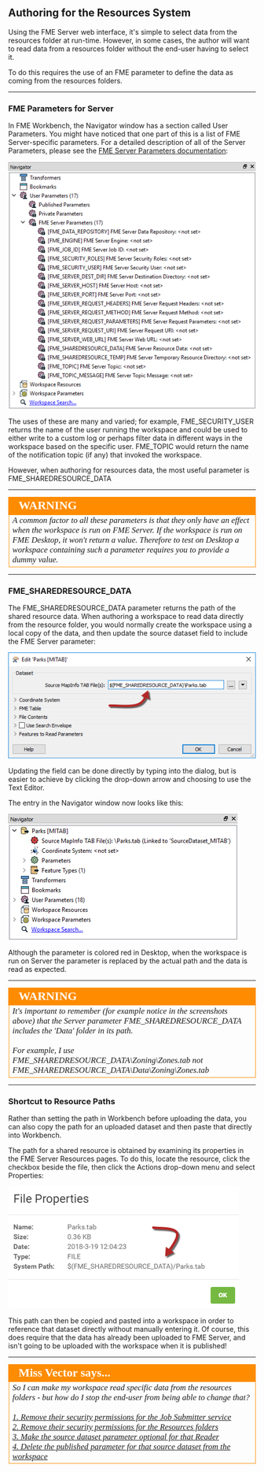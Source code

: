 ## Authoring for the Resources System ##

Using the FME Server web interface, it's simple to select data from the resources folder at run-time. However, in some cases, the author will want to read data from a resources folder without the end-user having to select it.

To do this requires the use of an FME parameter to define the data as coming from the resources folders.

---

### FME Parameters for Server ###

In FME Workbench, the Navigator window has a section called User Parameters. You might have noticed that one part of this is a list of FME Server-specific parameters. For a detailed description of all of the Server Parameters, please see the [FME Server Parameters documentation](https://docs.safe.com/fme/2018.0/html/FME_Desktop_Documentation/FME_ReadersWriters/!Transformer_Parameters/FME_Server_Parameters.htm):

![](./Images/Img2.025.FMEParametersForServerInWB.png)

The uses of these are many and varied; for example, FME&#95;SECURITY&#95;USER returns the name of the user running the workspace and could be used to either write to a custom log or perhaps filter data in different ways in the workspace based on the specific user. FME&#95;TOPIC would return the name of the notification topic (if any) that invoked the workspace.

However, when authoring for resources data, the most useful parameter is FME&#95;SHAREDRESOURCE&#95;DATA

---

<!--Warning Section-->

<table style="border-spacing: 0px">
<tr>
<td style="vertical-align:middle;background-color:darkorange;border: 2px solid darkorange">
<i class="fa fa-exclamation-triangle fa-lg fa-pull-left fa-fw" style="color:white;padding-right: 12px;vertical-align:text-top"></i>
<span style="color:white;font-size:x-large;font-weight: bold;font-family:serif">WARNING</span>
</td>
</tr>

<tr>
<td style="border: 1px solid darkorange">
<span style="font-family:serif; font-style:italic; font-size:larger">
A common factor to all these parameters is that they only have an effect when the workspace is run on FME Server. If the workspace is run on FME Desktop, it won't return a value. Therefore to test on Desktop a workspace containing such a parameter requires you to provide a dummy value.
</span>
</td>
</tr>
</table>

---

### FME&#95;SHAREDRESOURCE&#95;DATA ###

The FME&#95;SHAREDRESOURCE&#95;DATA parameter returns the path of the shared resource data. When authoring a workspace to read data directly from the resource folder, you would normally create the workspace using a local copy of the data, and then update the source dataset field to include the FME Server parameter:

![](./Images/Img2.026.FMEParametersForServerInSourceDataset.png)

Updating the field can be done directly by typing into the dialog, but is easier to achieve by clicking the drop-down arrow and choosing to use the Text Editor.

The entry in the Navigator window now looks like this:

![](./Images/Img2.027.FMEParametersForServerInSourceNav.png)

Although the parameter is colored red in Desktop, when the workspace is run on Server the parameter is replaced by the actual path and the data is read as expected.

---

<!--Warning Section-->

<table style="border-spacing: 0px">
<tr>
<td style="vertical-align:middle;background-color:darkorange;border: 2px solid darkorange">
<i class="fa fa-exclamation-triangle fa-lg fa-pull-left fa-fw" style="color:white;padding-right: 12px;vertical-align:text-top"></i>
<span style="color:white;font-size:x-large;font-weight: bold;font-family:serif">WARNING</span>
</td>
</tr>

<tr>
<td style="border: 1px solid darkorange">
<span style="font-family:serif; font-style:italic; font-size:larger">
It's important to remember (for example notice in the screenshots above) that the Server parameter FME&#95;SHAREDRESOURCE&#95;DATA includes the 'Data' folder in its path.
<br><br>For example, I use FME&#95;SHAREDRESOURCE&#95;DATA\Zoning\Zones.tab not FME&#95;SHAREDRESOURCE&#95;DATA\Data\Zoning\Zones.tab
</span>
</td>
</tr>
</table>

---

### Shortcut to Resource Paths ###

Rather than setting the path in Workbench before uploading the data, you can also copy the path for an uploaded dataset and then paste that directly into Workbench.

The path for a shared resource is obtained by examining its properties in the FME Server Resources pages. To do this, locate the resource, click the checkbox beside the file, then click the Actions drop-down menu and select Properties:

![](./Images/Img2.028.ResourceProperties.png)

This path can then be copied and pasted into a workspace in order to reference that dataset directly without manually entering it. Of course, this does require that the data has already been uploaded to FME Server, and isn't going to be uploaded with the workspace when it is published!

---

<!--Person X Says Section-->

<table style="border-spacing: 0px">
<tr>
<td style="vertical-align:middle;background-color:darkorange;border: 2px solid darkorange">
<i class="fa fa-quote-left fa-lg fa-pull-left fa-fw" style="color:white;padding-right: 12px;vertical-align:text-top"></i>
<span style="color:white;font-size:x-large;font-weight: bold;font-family:serif">Miss Vector says...</span>
</td>
</tr>

<tr>
<td style="border: 1px solid darkorange">
<span style="font-family:serif; font-style:italic; font-size:larger">
So I can make my workspace read specific data from the resources folders - but how do I stop the end-user from being able to change that?
<br><br><a href="http://52.73.3.37/fmedatastreaming/Manual/QAResponse2017.fmw?chapter=21&question=9&answer=1&DestDataset_TEXTLINE=C%3A%5CFMEOutput%5CQAResponse.html">1. Remove their security permissions for the Job Submitter service</a>
<br><a href="http://52.73.3.37/fmedatastreaming/Manual/QAResponse2017.fmw?chapter=21&question=9&answer=2&DestDataset_TEXTLINE=C%3A%5CFMEOutput%5CQAResponse.html">2. Remove their security permissions for the Resources folders</a>
<br><a href="http://52.73.3.37/fmedatastreaming/Manual/QAResponse2017.fmw?chapter=21&question=9&answer=3&DestDataset_TEXTLINE=C%3A%5CFMEOutput%5CQAResponse.html">3. Make the source dataset parameter optional for that Reader</a>
<br><a href="http://52.73.3.37/fmedatastreaming/Manual/QAResponse2017.fmw?chapter=21&question=9&answer=4&DestDataset_TEXTLINE=C%3A%5CFMEOutput%5CQAResponse.html">4. Delete the published parameter for that source dataset from the workspace</a>
</span>
</td>
</tr>
</table>
